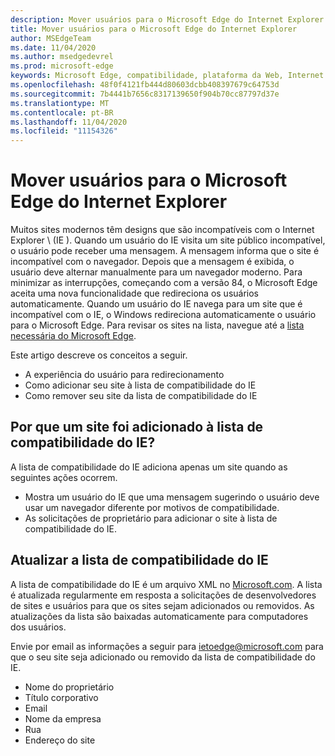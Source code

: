 ```yaml
---
description: Mover usuários para o Microsoft Edge do Internet Explorer
title: Mover usuários para o Microsoft Edge do Internet Explorer
author: MSEdgeTeam
ms.date: 11/04/2020
ms.author: msedgedevrel
ms.prod: microsoft-edge
keywords: Microsoft Edge, compatibilidade, plataforma da Web, Internet Explorer
ms.openlocfilehash: 48f0f4121fb444d80603dcbb408397679c64753d
ms.sourcegitcommit: 7b4441b7656c8317139650f904b70cc87797d37e
ms.translationtype: MT
ms.contentlocale: pt-BR
ms.lasthandoff: 11/04/2020
ms.locfileid: "11154326"
---
```

# Mover usuários para o Microsoft Edge do Internet Explorer 

Muitos sites modernos têm designs que são incompatíveis com o Internet Explorer \ (IE \).  Quando um usuário do IE visita um site público incompatível, o usuário pode receber uma mensagem.  A mensagem informa que o site é incompatível com o navegador.  Depois que a mensagem é exibida, o usuário deve alternar manualmente para um navegador moderno.  Para minimizar as interrupções, começando com a versão 84, o Microsoft Edge aceita uma nova funcionalidade que redireciona os usuários automaticamente.  Quando um usuário do IE navega para um site que é incompatível com o IE, o Windows redireciona automaticamente o usuário para o Microsoft Edge.  Para revisar os sites na lista, navegue até a [lista necessária do Microsoft Edge][MicrosoftEdgeNeededgeV1].

Este artigo descreve os conceitos a seguir.  

*   A experiência do usuário para redirecionamento  
*   Como adicionar seu site à lista de compatibilidade do IE  
*   Como remover seu site da lista de compatibilidade do IE  
    
## Por que um site foi adicionado à lista de compatibilidade do IE?  

A lista de compatibilidade do IE adiciona apenas um site quando as seguintes ações ocorrem.  

*   Mostra um usuário do IE que uma mensagem sugerindo o usuário deve usar um navegador diferente por motivos de compatibilidade.  
*   As solicitações de proprietário para adicionar o site à lista de compatibilidade do IE.  
    
## Atualizar a lista de compatibilidade do IE  

A lista de compatibilidade do IE é um arquivo XML no [Microsoft.com][MicrosoftOfficialHome].  A lista é atualizada regularmente em resposta a solicitações de desenvolvedores de sites e usuários para que os sites sejam adicionados ou removidos.  As atualizações da lista são baixadas automaticamente para computadores dos usuários.  

Envie por email as informações a seguir para [ietoedge@microsoft.com][MailtoMicrosoftIetoedge] para que o seu site seja adicionado ou removido da lista de compatibilidade do IE.    

*   Nome do proprietário  
*   Título corporativo  
*   Email  
*   Nome da empresa  
*   Rua  
*   Endereço do site  
<!--  *   Telephone number  -->  
<!--  *   Target platform \(desktop, phone, Xbox\)  -->  
    
<!-- links -->  

[MailtoMicrosoftIetoedge]: mailto:ietoedge@microsoft.com "Enviar um email para ietoedge@microsoft.com"  

[MicrosoftOfficialHome]: https://www.microsoft.com "Microsoft Official Home"  

[MicrosoftEdgeNeededgeV1]:  https://edge.microsoft.com/neededge/v1 "É preciso ter o Microsoft Edge List v1 XML | Microsoft Edge"  

